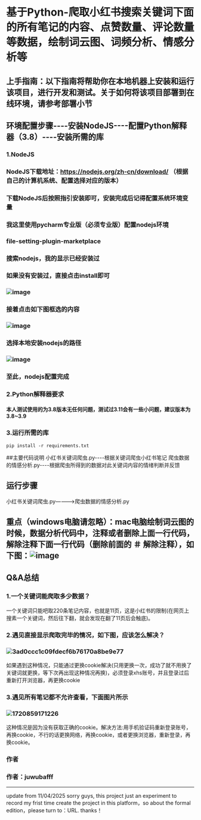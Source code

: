 # 基于Python-爬取小红书搜索关键词下面的所有笔记的内容、点赞数量、评论数量等数据，绘制词云图、词频分析、情感分析等
## 上手指南：以下指南将帮助你在本地机器上安装和运行该项目，进行开发和测试。关于如何将该项目部署到在线环境，请参考部署小节
## 环境配置步骤----安装NodeJS----配置Python解释器（3.8）----安装所需的库

### 1.NodeJS
### NodeJS下载地址：https://nodejs.org/zh-cn/download/ （根据自己的计算机系统、配置选择对应的版本）
### 下载NodeJS后按照指引安装即可，安装完成后记得配置系统环境变量
### 我这里使用pycharm专业版（必须专业版）配置nodejs环境
### file-setting-plugin-marketplace
### 搜索nodejs，我的显示已经安装过
### 如果没有安装过，直接点击install即可
### ![image](https://github.com/Zoe-juwubafff/BAES-Python-XHS-CrawlerAndEmoANAL/assets/90123940/1dc81454-bdd3-40d4-8704-0b8b67b498f8)
### 接着点击如下图框选的内容
### ![image](https://github.com/Zoe-juwubafff/BAES-Python-XHS-CrawlerAndEmoANAL/assets/90123940/b9ea2f44-7488-48c6-bb3e-631f15fedc97)
### 选择本地安装nodejs的路径
### ![image](https://github.com/Zoe-juwubafff/BAES-Python-XHS-CrawlerAndEmoANAL/assets/90123940/b62c6bd4-4dec-4f3a-ba91-50076cf97724)
### 至此，nodejs配置完成

### 2.Python解释器要求
#### 本人测试使用的为3.8版本无任何问题，测试过3.11会有一些小问题，建议版本为3.8~3.9

### 3.运行所需的库
    pip install -r requirements.txt
##主要代码说明
小红书关键词爬虫.py----根据关键词爬虫小红书笔记
爬虫数据的情感分析.py----根据爬虫所得到的数据对此关键词内容的情绪判断并反馈
## 运行步骤
小红书关键词爬虫.py————>爬虫数据的情感分析.py
## 重点（windows电脑请忽略）：mac电脑绘制词云图的时候，数据分析代码中，注释或者删除上面一行代码，解除注释下面一行代码（删除前面的 ＃ 解除注释），如下图：![image](https://github.com/Zoe-juwubafff/BAES-Python-XHS-CrawlerAndEmoANAL/assets/90123940/6438b4a0-9fbb-4967-8283-6eb3be548fea)

## Q&A总结
### 1.一个关键词能爬取多少数据？
一个关键词只能吧取220条笔记内容，也就是11页，这是小红书的限制(在网页上搜素一个关键词，然后往下翻，就会发现在翻了11页后会触底)。
### 2.遇见直接显示爬取完毕的情况，如下图，应该怎么解决？
### ![3ad0ccc1c09fdecf6b76170a8be9e77](https://github.com/user-attachments/assets/ecdec8f3-4870-4c06-bd2f-0391856e511e)
如果遇到这种情况，只能通过更换cookie解决(只用更换一次，成功了就不用换了关键词就更换，等下次再出现这种情况再换)，必须登录xhs账号，并且登录过后重新打开浏览器，再更换cookie
### 3.遇见所有笔记都不允许查看，下面图片所示
### ![1720859171226](https://github.com/user-attachments/assets/e581a872-9c29-499a-92cc-eb81f11faefa)
这种情况是因为没有获取正确的cookie。解决方法:用手机验证码重新登录账号，再换cookie，不行的话更换网络，再换cookie，或者更换浏览器，重新登录，再换cookie。

### 作者
### 作者：juwubafff

---
update from 11/04/2025
 sorry guys, this project just an experiment to record my frist time create the project in this platform，so about the formal edition，please turn to：URL.
 thanks！
